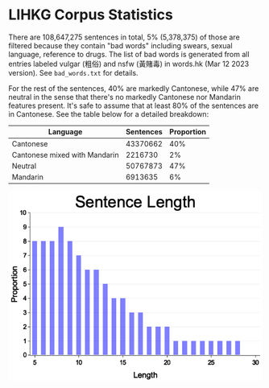 # LIHKG Corpus Statistics

There are 108,647,275 sentences in total, 5% (5,378,375) of those are filtered because they contain "bad words" including swears, sexual language, reference to drugs. The list of bad words is generated from all entries labeled vulgar (粗俗) and nsfw (黃賭毒) in words.hk (Mar 12 2023 version). See `bad_words.txt` for details.

For the rest of the sentences, 40% are markedly Cantonese, while 47% are neutral in the sense that there's no markedly Cantonese nor Mandarin features present. It's safe to assume that at least 80% of the sentences are in Cantonese. See the table below for a detailed breakdown:

| Language | Sentences | Proportion |
| - | - | - |
| Cantonese | 43370662 | 40% |
| Cantonese mixed with Mandarin | 2216730 | 2% |
| Neutral | 50767873 | 47% |
| Mandarin | 6913635 | 6% |

![sentence lengths](sentence_lengths.png)

